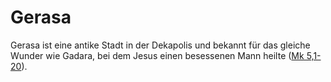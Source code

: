 # Gerasa
Gerasa ist eine antike Stadt in der Dekapolis und bekannt für das gleiche Wunder wie Gadara, bei dem Jesus einen besessenen Mann heilte ([Mk 5,1-20](https://www.bibleserver.com/LUT/Markus5%2C1-20)).